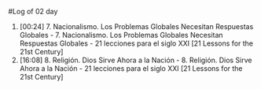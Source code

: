 #Log of 02 day

1. [00:24] 7. Nacionalismo. Los Problemas Globales Necesitan Respuestas Globales - 7. Nacionalismo. Los Problemas Globales Necesitan Respuestas Globales - 21 lecciones para el siglo XXI [21 Lessons for the 21st Century]
1. [16:08] 8. Religión. Dios Sirve Ahora a la Nación - 8. Religión. Dios Sirve Ahora a la Nación - 21 lecciones para el siglo XXI [21 Lessons for the 21st Century]
